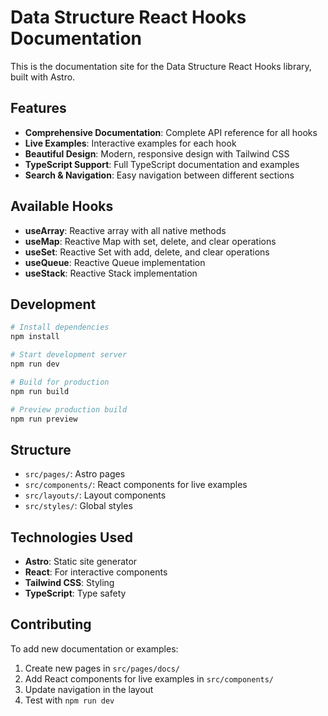 # Data Structure React Hooks Documentation

This is the documentation site for the Data Structure React Hooks library, built with Astro.

## Features

- **Comprehensive Documentation**: Complete API reference for all hooks
- **Live Examples**: Interactive examples for each hook
- **Beautiful Design**: Modern, responsive design with Tailwind CSS
- **TypeScript Support**: Full TypeScript documentation and examples
- **Search & Navigation**: Easy navigation between different sections

## Available Hooks

- **useArray**: Reactive array with all native methods
- **useMap**: Reactive Map with set, delete, and clear operations
- **useSet**: Reactive Set with add, delete, and clear operations
- **useQueue**: Reactive Queue implementation
- **useStack**: Reactive Stack implementation

## Development

```bash
# Install dependencies
npm install

# Start development server
npm run dev

# Build for production
npm run build

# Preview production build
npm run preview
```

## Structure

- `src/pages/`: Astro pages
- `src/components/`: React components for live examples
- `src/layouts/`: Layout components
- `src/styles/`: Global styles

## Technologies Used

- **Astro**: Static site generator
- **React**: For interactive components
- **Tailwind CSS**: Styling
- **TypeScript**: Type safety

## Contributing

To add new documentation or examples:

1. Create new pages in `src/pages/docs/`
2. Add React components for live examples in `src/components/`
3. Update navigation in the layout
4. Test with `npm run dev`
